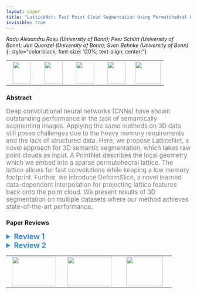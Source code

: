 ```yaml
---
layout: paper
title: "LatticeNet: Fast Point Cloud Segmentation Using Permutohedral Lattices"
invisible: true
---
```

*Radu Alexandru Rosu (University of Bonn); Peer  Schütt (University of Bonn); Jan Quenzel (University of Bonn); Sven Behnke (University of Bonn)*
{: style="color:black; font-size: 120%; text-align: center;"}

<table width="40%"> <tr>
<td style="width: 20%; text-align: center;"><a href="http://www.roboticsproceedings.org/rss16/p006.pdf"><img src="{{ site.baseurl }}/images/paper_link.png"
width = "50"  height = "60"/> </a> </td>

<td style="width: 20%; text-align: center;"><a href="http://www.ais.uni-bonn.de/videos/RSS_2020_Rosu/"><img src="{{ site.baseurl }}/images/video_link.png"
width = "50"  height = "60"/> </a> </td>

<td style="width: 20%; text-align: center;"><a href="http://www.ais.uni-bonn.de/videos/RSS_2020_Rosu/"><img src="{{ site.baseurl }}/images/website_link.png"
width = "50"  height = "60"/> </a> </td>

<td style="width: 20%; text-align: center;"><a href="https://github.com/AIS-Bonn/lattice_net"><img src="{{ site.baseurl }}/images/software_link.png"
width = "50"  height = "60"/> </a> </td>

<td style="width: 20%; text-align: center;"><a href="nan"><img src="{{ site.baseurl }}/images/pheedloop_link.png"
width = "70"  height = "60"/> </a> </td>

</tr></table>

### Abstract
<html><p style="color:gray; font-size: 120%; text-align: justified;">
Deep convolutional neural networks (CNNs) have shown outstanding performance in the task of semantically segmenting images. Applying the same methods on 3D data still poses challenges due to the heavy memory requirements and the lack of structured data. Here, we propose LatticeNet, a novel approach for 3D semantic segmentation, which takes raw point clouds as input. A PointNet describes the local geometry which we embed into a sparse permutohedral lattice. The lattice allows for fast convolutions while keeping a low memory footprint. Further, we introduce DeformSlice, a novel learned data-dependent interpolation for projecting lattice features back onto the point cloud. We present results of 3D segmentation on multiple datasets where our method achieves state-of-the-art performance.
</p></html>

### Paper Reviews
<details><summary style="font-size:20px; color:#438BCA; cursor: pointer;"><b> Review 1</b></summary>
<p style="color:gray; font-size: 120%; text-align: justified; white-space: pre-line">
This paper extends the well noticed Splatnet [31] method with original contributions by introducing learned operations for splatting and slicing. It is shown in the paper that this extensions lead to significantly better performance in point cloud segmentation.

The paper is clearly written and reads very well. The important concepts are illustrated as figures. 

The new method is thoroughly evaluated on relevant data sets and compared to other state-of-the-art methods. The proposed method achieves state-of-the-art performance at faster speeds and with a lower memory footprint. On the KITTI data set it outperforms all other state-of-the-art methods.

The contribution is significant in improving 3D point cloud segmentation which is an important component in robotics. However, now real link to robotics is provided in the paper except by using the KITTI data set. I would be nice to have experiments directly pointing out the importance for robotics scenarios. Point cloud processing is I guess more interesting in the robotics community as there is a larger number of sensors producing point clouds. So, nevertheless such an algorithm is an important component for robotics.
</p> </details>

<details><summary style="font-size:20px; color:#438BCA; cursor: pointer;"><b> Review 2</b></summary>
<p style="color:gray; font-size: 120%; text-align: justified; white-space: pre-line">
The authors introduce four new operations on permutohedral lattices that are novel and significant for reasons explained in the following: Instead of summing the vertex features features  are concatenated. A different distribuet function does the same for coordinates. The "distribute" significance is that it enables the learning of the splatting with a Pointnet. 
The second is a downsampler (strided convolution) that facilitates more context. The third is an upsampler (transposed convolution) and the fourth is a deformslicing which maps back to point clouds but bu subtracting from the maximum of the weighted values, an operation that guarantees equivariance to point permutations.  The authors beautifully visualize the new splatter and slicer. 

Extensive experiments are performed in ShapeNet, ScanNet and Semantic KITTI. The experiments contain extensive ablation studies as well as comparison to other point cloud segmentation algorithms. In summary, the experimentation is thorough, the methodological contributions are novel and the problem is hard.


</p> </details>

<table width="100%"><tr><td style="width: 30%; text-align: center;"><a href="{{ site.baseurl }}/program/papers/5"> <img src="{{ site.baseurl }}/images/previous_icon.png" width = "120"  height = "80"/> </a> </td>

<td style="width: 30%; text-align: center;"><a href="{{ site.baseurl }}/program/papers"> <img src="{{ site.baseurl }}/images/overview_icon.png" width = "120"  height = "80"/> </a> </td> 

<td style="width: 30%; text-align: center;"><a href="{{ site.baseurl }}/program/papers/7"> <img src="{{ site.baseurl }}/images/next_icon.png" width = "100"  height = "80"/> </a> </td> 

</tr></table>

